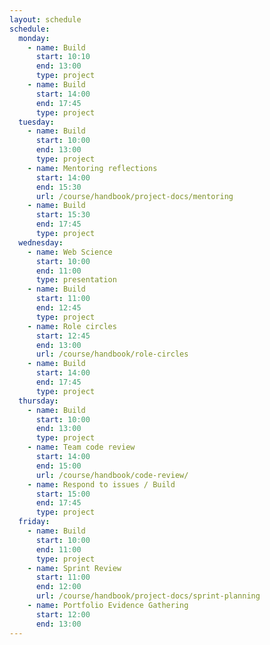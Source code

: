 ```yaml
---
layout: schedule
schedule:
  monday:
    - name: Build
      start: 10:10
      end: 13:00
      type: project
    - name: Build
      start: 14:00
      end: 17:45
      type: project
  tuesday:
    - name: Build
      start: 10:00
      end: 13:00
      type: project
    - name: Mentoring reflections
      start: 14:00
      end: 15:30
      url: /course/handbook/project-docs/mentoring
    - name: Build
      start: 15:30
      end: 17:45
      type: project
  wednesday:
    - name: Web Science
      start: 10:00
      end: 11:00
      type: presentation
    - name: Build
      start: 11:00
      end: 12:45
      type: project
    - name: Role circles
      start: 12:45
      end: 13:00
      url: /course/handbook/role-circles
    - name: Build
      start: 14:00
      end: 17:45
      type: project
  thursday:
    - name: Build
      start: 10:00
      end: 13:00
      type: project
    - name: Team code review
      start: 14:00
      end: 15:00
      url: /course/handbook/code-review/
    - name: Respond to issues / Build
      start: 15:00
      end: 17:45
      type: project
  friday:
    - name: Build
      start: 10:00
      end: 11:00
      type: project
    - name: Sprint Review
      start: 11:00
      end: 12:00
      url: /course/handbook/project-docs/sprint-planning
    - name: Portfolio Evidence Gathering
      start: 12:00
      end: 13:00
---
```

